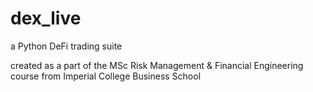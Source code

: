 # dex_live
a Python DeFi trading suite

created as a part of the MSc Risk Management & Financial Engineering course from Imperial College Business School
